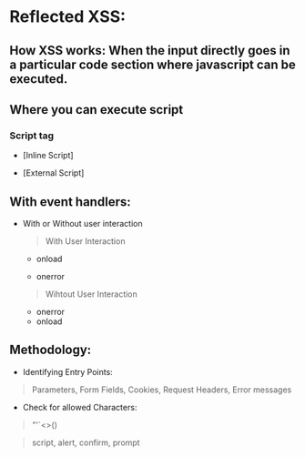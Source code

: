 
# Reflected XSS:

  

## How XSS works: When the input directly goes in a particular code section where javascript can be executed.

  

## Where you can execute script

### Script tag

* [Inline Script] <script>alert()</script>

* [External Script] <script src=https://myserver.com/jsthegreat.js></script>

## With event handlers:

* With or Without user interaction
   > With User Interaction
   * onload

  * onerror
   > Wihtout User Interaction  
  * onerror 
  * onload
  

## Methodology:

  

* Identifying Entry Points:

>Parameters, Form Fields, Cookies, Request Headers, Error messages

* Check for allowed Characters:

> "'`<>()

> script, alert, confirm, prompt


